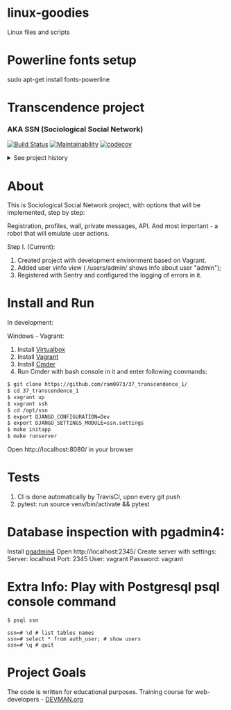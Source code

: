 # linux-goodies
Linux files and scripts

# Powerline fonts setup
sudo apt-get install fonts-powerline

# Transcendence project
### AKA SSN (Sociological Social Network)

[![Build Status](https://travis-ci.org/ram0973/37_transcendence_1.svg?branch=master)](https://travis-ci.org/ram0973/37_transcendence_1)
[![Maintainability](https://api.codeclimate.com/v1/badges/85562fb4af688d096860/maintainability)](https://codeclimate.com/github/ram0973/37_transcendence_1/maintainability)
[![codecov](https://codecov.io/gh/ram0973/37_transcendence_1/branch/master/graph/badge.svg)](https://codecov.io/gh/ram0973/37_transcendence_1)

<details><summary>See project history</summary>

** Start project **

```bash
$ pip install django
$ django-admin startproject ssn
$ cd ssn
$ python manage.py runserver
```
Opened http://127.0.0.1/ - Django is running ok.

**Django-configurations integration**:
```bash
pip install django-configurations
pip install dj-database-url
```

Changed settings.py as here:
https://github.com/jazzband/django-configurations/blob/templates/1.8.x/project_name/settings.py

DB Paths remainder:
PostgreSQL postgres://USER:PASSWORD@HOST:PORT/NAME
SQLite sqlite:///PATH

Added DOTENV in Common config and ALLOWED_HOSTS in Prod config (to test Prod config):
```python
DOTENV = str(BASE_DIR / '.env')
ALLOWED_HOSTS = ['localhost', '127.0.0.1', '[::1]']
```
Then
```bash
export DJANGO_CONFIGURATION=Dev
export DJANGO_SETTINGS_MODULE=ssn.settings
```

**Database creation, migration, seed**

Near manage.py created .env with DJANGO_SECRET_KEY variable, then:
```bash
python manage.py migrate
python manage.py createsuperuser
```

**Static files setup**:

Added public directory with 'static' and 'media' folders inside, then
in urls.py:
```python
if os.getenv('DJANGO_CONFIGURATION') == 'Dev':
    urlpatterns += static(settings.STATIC_URL,
                          document_root=settings.STATIC_ROOT)
```
In settings.py:
```python
PUBLIC_DIR = BASE_DIR / 'public'
STATIC_ROOT = PUBLIC_DIR / 'static'
MEDIA_ROOT = PUBLIC_DIR / 'media'
```
Then ran the collectstatic management command:
```bash
$ python manage.py collectstatic
$ pip freeze >requirements.txt
```
**Sentry integration**
```bash
pip install raven --upgrade
```
Copied client key from: Sentry project - Data - Client Keys to .env file as
SENTRY_DSN=project_secret_sentry_dsn (DSN means Data Source Name)
then in settings.py:
```python
INSTALLED_APPS = (
    'raven.contrib.django.raven_compat',
)
...
RAVEN_CONFIG = {
    'dsn': values.Value(environ_name='SENTRY_DSN'),
    # Release based on the git info.
    'release': raven.fetch_git_sha(str(BASE_DIR)),
}
```
Then added raven middleware and logging to sentry.
https://docs.sentry.io/clients/python/integrations/django/

Then Sentry config tested:
```bash
python manage.py raven test
```
In the project on Sentry.io got a message:
This is a test message generated using ``raven test``

**Local tests coverage and CI**

Added local tests coverage support with settings in .coveragerc:
```bash
$ pip install coverage
# If you want to show the results in the command line, run:
$ coverage report
# For more readable reports:
$ coverage html
```
Added Continuous Integration with https://travis-ci.org:
1) Created repository (imported from GitHub)
2) Created .travis.yml, test database (postgresql) url stored in .env
3) On every git commit the application run tests on Travis

**Auth app and user info page**
```bash
python manage.py startapp auth
```
</details>

# About

This is Sociological Social Network project, with options that will be implemented, step by step: 

Registration, profiles, wall, private messages, API. And most important - a robot that will emulate user actions.

Step I. (Current):

1) Created project with development environment based on Vagrant.
2) Added user vinfo view ( /users/admin/ shows info about user "admin");
3) Registered with Sentry and configured the logging of errors in it.

# Install and Run
In development:

Windows - Vagrant:

1) Install [Virtualbox](https://www.virtualbox.org/)
2) Install [Vagrant](https://www.vagrantup.com/)
3) Install [Cmder](http://cmder.net/)
4) Run Cmder with bash console in it and enter following commands:
```bash
$ git clone https://github.com/ram0973/37_transcendence_1/
$ cd 37_transcendence_1
$ vagrant up
$ vagrant ssh
$ cd /opt/ssn
$ export DJANGO_CONFIGURATION=Dev
$ export DJANGO_SETTINGS_MODULE=ssn.settings
$ make initapp
$ make runserver
```
Open http://localhost:8080/ in your browser

# Tests
1) CI is done automatically by TravisCI, upon every git push
2) pytest: run source venv/bin/activate && pytest

# Database inspection with pgadmin4:
Install [pgadmin4](https://www.pgadmin.org/)
Open http://localhost:2345/
Create server with settings: Server: localhost Port: 2345 User: vagrant Password: vagrant 

# Extra Info: Play with Postgresql psql console command
```bash
$ psql ssn
```

```psql
ssn=# \d # list tables names
ssn=# select * from auth_user; # show users
ssn=# \q # quit
```

# Project Goals

The code is written for educational purposes. Training course for
web-developers - [DEVMAN.org](https://devman.org)

